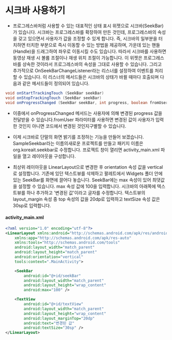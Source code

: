 # 시크바 사용하기

- 프로그레스바처럼 사용할 수 있는 대표적인 상태 표시 위젯으로 시크바(SeekBar)가 있습니다. 시크바는 프로그레스바를 확장하여 만든 것인데, 프로그레스바의 속성을 갖고 있으면서 사용자가 값을 조정할 수 있게 합니다. 즉, 시크바의 일부분을 터치하면 터치한 부분으로 즉시 이동할 수 있는 방법을 제공하며, 가운데 있는 핸들(Handle)을 드래그하여 좌우로 이동시킬 수도 있습니다. 따라서 시크바를 사용하면 동영상 재생 시 볼륨 조절이나 재생 위치 조절이 가능합니다. 이 위젯은 프로그레스바를 상속한 것이라서 프로그레스바의 속성을 그대로 사용할 수 있습니다. 그리고 추가적으로 OnSeekBarChangeListener라는 리스너를 설정하여 이벤트를 처리할 수 있습니다. 이 리스너의 메서드들은 시크바의 상태가 바뀔 때마다 호출되며 다음과 같은 메서드들이 정의되어 있습니다.

```java
void onStartTrackingTouch (SeekBar seekBar)
void onStopTrackingTouch (SeekBar seekBar)
void onProgressChanged (SeekBar seekBar, int progress, boolean fromUser)
```

- 이중에서 onProgressChanged 메서드는 사용자에 의해 변경된 progress 값을 전달받을 수 있습니다.fromUser 파라미터를 사용하면 변경된 값이 사용자가 입력한 것인지 아니면 코드에서 변경된 것인지구별할 수 있습니다.

- 이제 시크바로 단말의 화면 밝기를 조정하는 기능을 만들어 보겠습니다. SampleSeekbar라는 이름의새로운 프로젝트를 만들고 패키지 이름은 org.koreait.seekbar로 수정합니다. 프로젝트 창이 열리면 activity_main.xml 파일을 열고 레이아웃을 구성합니다.

- 최상위 레이아웃을 LinearLayout으로 변경한 후 orientation 속성 값을 vertical로 설정합니다. 기존에 있던 텍스트뷰를 삭제하고 팔레트에서 Widgets 폴더 안에 있는 SeekBar를 화면에 끌어다 놓습니다. SeekBar에는 max 속성이 있어 최댓값을 설정할 수 있습니다. max 속성 값에 100을 입력합니다. 시크바의 아래쪽에 텍스트뷰를 하나 추가하고 '변경된 값'이라고 글자를 수정합니다. 텍스트뷰의 layout_margin 속성 중 top 속성의 값을 20dp로 입력하고 textSize 속성 값은 30sp로 입력합니다.

#### activity_main.xml

```xml
<?xml version="1.0" encoding="utf-8"?>
<LinearLayout xmlns:android="http://schemas.android.com/apk/res/android"
    xmlns:app="http://schemas.android.com/apk/res-auto"
    xmlns:tools="http://schemas.android.com/tools"
    android:layout_width="match_parent"
    android:layout_height="match_parent"
    android:orientation="vertical"
    tools:context=".MainActivity">

    <SeekBar
        android:id="@+id/seekBar"
        android:layout_width="match_parent"
        android:layout_height="wrap_content"
        android:max="100" />

    <TextView
        android:id="@+id/textView"
        android:layout_width="match_parent"
        android:layout_height="wrap_content"
        android:layout_marginTop="20dp"
        android:text="변경된 값"
        android:textSize="30sp" />
</LinearLayout>
```

